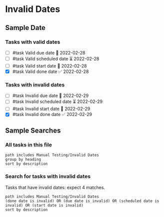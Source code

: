# Invalid Dates

## Sample Date

### Tasks with valid dates

- [ ] #task Valid due date 📅 2022-02-28
- [ ] #task Valid scheduled date ⏳ 2022-02-28
- [ ] #task Valid start date 🛫 2022-02-28
- [x] #task Valid done date ✅ 2022-02-28

### Tasks with invalid dates

- [ ] #task Invalid due date 📅 2022-02-29
- [ ] #task Invalid scheduled date ⏳ 2022-02-29
- [ ] #task Invalid start date 🛫 2022-02-29
- [x] #task Invalid done date ✅ 2022-02-29

## Sample Searches

### All tasks in this file

```tasks
path includes Manual Testing/Invalid Dates
group by heading
sort by description
```

### Search for tasks with invalid dates

Tasks that have invalid dates: expect 4 matches.

```tasks
path includes Manual Testing/Invalid Dates
(done date is invalid) OR (due date is invalid) OR (scheduled date is invalid) OR (start date is invalid)
sort by description
```
